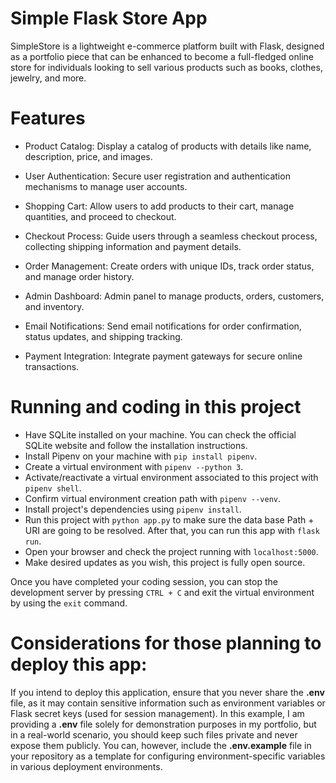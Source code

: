 # Simple Flask Store App

SimpleStore is a lightweight e-commerce platform built with Flask, designed as a portfolio piece that can be enhanced to become a full-fledged online store for individuals looking to sell various products such as books, clothes, jewelry, and more.

# Features

* Product Catalog: Display a catalog of products with details like name, description, price, and images.

* User Authentication: Secure user registration and authentication mechanisms to manage user accounts.

* Shopping Cart: Allow users to add products to their cart, manage quantities, and proceed to checkout.

* Checkout Process: Guide users through a seamless checkout process, collecting shipping information and payment details.

* Order Management: Create orders with unique IDs, track order status, and manage order history.

* Admin Dashboard: Admin panel to manage products, orders, customers, and inventory.

* Email Notifications: Send email notifications for order confirmation, status updates, and shipping tracking.

* Payment Integration: Integrate payment gateways for secure online transactions.

# Running and coding in this project

* Have SQLite installed on your machine. You can check the official SQLite website and follow the installation instructions.
* Install Pipenv on your machine with `pip install pipenv`.
* Create a virtual environment with `pipenv --python 3`.
* Activate/reactivate a virtual environment associated to this project with `pipenv shell`.
* Confirm virtual environment creation path with `pipenv --venv`.
* Install project's dependencies using `pipenv install`.
* Run this project with `python app.py` to make sure the data base Path + URI are going to be resolved. After that, you can run this app with `flask run`.
* Open your browser and check the project running with `localhost:5000`.
* Make desired updates as you wish, this project is fully open source.

Once you have completed your coding session, you can stop the development server by pressing `CTRL + C` and exit the virtual environment by using the `exit` command.

# Considerations for those planning to deploy this app:

If you intend to deploy this application, ensure that you never share the __.env__ file, as it may contain sensitive information such as environment variables or Flask secret keys (used for session management). In this example, I am providing a __.env__ file solely for demonstration purposes in my portfolio, but in a real-world scenario, you should keep such files private and never expose them publicly. You can, however, include the __.env.example__ file in your repository as a template for configuring environment-specific variables in various deployment environments.
